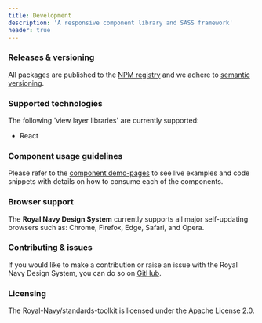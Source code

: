 ```yaml
---
title: Development
description: 'A responsive component library and SASS framework'
header: true
---
```


### Releases & versioning

All packages are published to the [NPM registry](https://www.npmjs.com/search?q=%40royalnavy) and we adhere to [semantic versioning](https://semver.org/).

### Supported technologies

The following 'view layer libraries' are currently supported:

- React

### Component usage guidelines

Please refer to the [component demo-pages](/components) to see live examples and code snippets with details on how to consume each of the components.

### Browser support

The **Royal Navy Design System** currently supports all major self-updating browsers such as: Chrome, Firefox, Edge, Safari, and Opera.

### Contributing & issues

If you would like to make a contribution or raise an issue with the Royal Navy Design System, you can do so on [GitHub](https://github.com/Royal-Navy/standards-toolkit).

### Licensing

The Royal-Navy/standards-toolkit is licensed under the Apache License 2.0.
